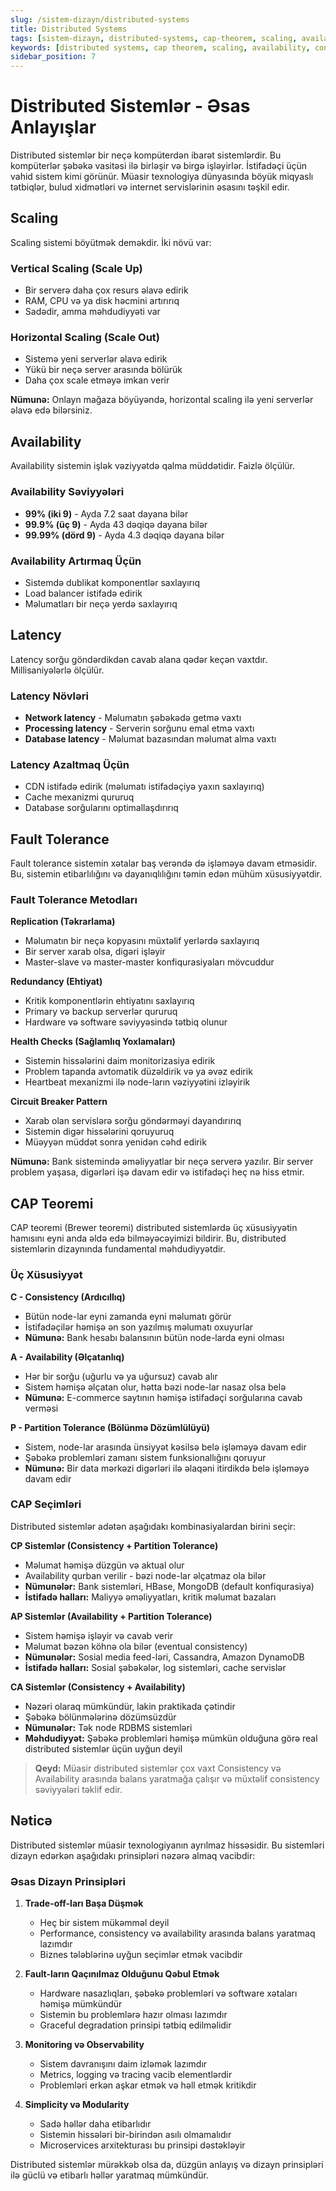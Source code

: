 ```yaml
---
slug: /sistem-dizayn/distributed-systems
title: Distributed Systems
tags: [sistem-dizayn, distributed-systems, cap-theorem, scaling, availability, fault-tolerance]
keywords: [distributed systems, cap theorem, scaling, availability, consistency, partition tolerance, fault tolerance]
sidebar_position: 7
---
```

# Distributed Sistemlər - Əsas Anlayışlar

Distributed sistemlər bir neçə kompüterdən ibarət sistemlərdir. Bu kompüterlər şəbəkə vasitəsi ilə birləşir və birgə işləyirlər. İstifadəçi üçün vahid sistem kimi görünür. Müasir texnologiya dünyasında böyük miqyaslı tətbiqlər, bulud xidmətləri və internet servislərinin əsasını təşkil edir.

## Scaling

Scaling sistemi böyütmək deməkdir. İki növü var:

### Vertical Scaling (Scale Up)
- Bir serverə daha çox resurs əlavə edirik
- RAM, CPU və ya disk həcmini artırırıq
- Sadədir, amma məhdudiyyəti var

### Horizontal Scaling (Scale Out)
- Sistemə yeni serverlər əlavə edirik
- Yükü bir neçə server arasında bölürük
- Daha çox scale etməyə imkan verir

**Nümunə:** Onlayn mağaza böyüyəndə, horizontal scaling ilə yeni serverlər əlavə edə bilərsiniz.

## Availability

Availability sistemin işlək vəziyyətdə qalma müddətidir. Faizlə ölçülür.

### Availability Səviyyələri
- **99% (iki 9)** - Ayda 7.2 saat dayana bilər
- **99.9% (üç 9)** - Ayda 43 dəqiqə dayana bilər
- **99.99% (dörd 9)** - Ayda 4.3 dəqiqə dayana bilər

### Availability Artırmaq Üçün
- Sistemdə dublikat komponentlər saxlayırıq
- Load balancer istifadə edirik
- Məlumatları bir neçə yerdə saxlayırıq

## Latency

Latency sorğu göndərdikdən cavab alana qədər keçən vaxtdır. Millisaniyələrlə ölçülür.

### Latency Növləri
- **Network latency** - Məlumatın şəbəkədə getmə vaxtı
- **Processing latency** - Serverin sorğunu emal etmə vaxtı
- **Database latency** - Məlumat bazasından məlumat alma vaxtı

### Latency Azaltmaq Üçün
- CDN istifadə edirik (məlumatı istifadəçiyə yaxın saxlayırıq)
- Cache mexanizmi qururuq
- Database sorğularını optimallaşdırırıq

## Fault Tolerance

Fault tolerance sistemin xətalar baş verəndə də işləməyə davam etməsidir. Bu, sistemin etibarlılığını və dayanıqlılığını təmin edən mühüm xüsusiyyətdir.

### Fault Tolerance Metodları

**Replication (Təkrarlama)**
- Məlumatın bir neçə kopyasını müxtəlif yerlərdə saxlayırıq
- Bir server xarab olsa, digəri işləyir
- Master-slave və master-master konfiqurasiyaları mövcuddur

**Redundancy (Ehtiyat)**
- Kritik komponentlərin ehtiyatını saxlayırıq
- Primary və backup serverlər qururuq
- Hardware və software səviyyəsində tətbiq olunur

**Health Checks (Sağlamlıq Yoxlamaları)**
- Sistemin hissələrini daim monitorizasiya edirik
- Problem tapanda avtomatik düzəldirik və ya əvəz edirik
- Heartbeat mexanizmi ilə node-ların vəziyyətini izləyirik

**Circuit Breaker Pattern**
- Xarab olan servislərə sorğu göndərməyi dayandırırıq
- Sistemin digər hissələrini qoruyuruq
- Müəyyən müddət sonra yenidən cəhd edirik

**Nümunə:** Bank sistemində əməliyyatlar bir neçə serverə yazılır. Bir server problem yaşasa, digərləri işə davam edir və istifadəçi heç nə hiss etmir.

## CAP Teoremi

CAP teoremi (Brewer teoremi) distributed sistemlərdə üç xüsusiyyətin hamısını eyni anda əldə edə bilməyəcəyimizi bildirir. Bu, distributed sistemlərin dizaynında fundamental məhdudiyyətdir.

### Üç Xüsusiyyət

**C - Consistency (Ardıcıllıq)**
- Bütün node-lar eyni zamanda eyni məlumatı görür
- İstifadəçilər həmişə ən son yazılmış məlumatı oxuyurlar
- **Nümunə:** Bank hesabı balansının bütün node-larda eyni olması

**A - Availability (Əlçatanlıq)**
- Hər bir sorğu (uğurlu və ya uğursuz) cavab alır
- Sistem həmişə əlçatan olur, hətta bəzi node-lar nasaz olsa belə
- **Nümunə:** E-commerce saytının həmişə istifadəçi sorğularına cavab verməsi

**P - Partition Tolerance (Bölünmə Dözümlülüyü)**
- Sistem, node-lar arasında ünsiyyət kəsilsə belə işləməyə davam edir
- Şəbəkə problemləri zamanı sistem funksionallığını qoruyur
- **Nümunə:** Bir data mərkəzi digərləri ilə əlaqəni itirdikdə belə işləməyə davam edir

### CAP Seçimləri

Distributed sistemlər adətən aşağıdakı kombinasiyalardan birini seçir:

**CP Sistemlər (Consistency + Partition Tolerance)**
- Məlumat həmişə düzgün və aktual olur
- Availability qurban verilir - bəzi node-lar əlçatmaz ola bilər
- **Nümunələr:** Bank sistemləri, HBase, MongoDB (default konfiqurasiya)
- **İstifadə halları:** Maliyyə əməliyyatları, kritik məlumat bazaları

**AP Sistemlər (Availability + Partition Tolerance)**
- Sistem həmişə işləyir və cavab verir
- Məlumat bəzən köhnə ola bilər (eventual consistency)
- **Nümunələr:** Sosial media feed-ləri, Cassandra, Amazon DynamoDB
- **İstifadə halları:** Sosial şəbəkələr, log sistemləri, cache servislər

**CA Sistemlər (Consistency + Availability)**
- Nəzəri olaraq mümkündür, lakin praktikada çətindir
- Şəbəkə bölünmələrinə dözümsüzdür
- **Nümunələr:** Tək node RDBMS sistemləri
- **Məhdudiyyət:** Şəbəkə problemləri həmişə mümkün olduğuna görə real distributed sistemlər üçün uyğun deyil

> **Qeyd:** Müasir distributed sistemlər çox vaxt Consistency və Availability arasında balans yaratmağa çalışır və müxtəlif consistency səviyyələri təklif edir.

## Nəticə

Distributed sistemlər müasir texnologiyanın ayrılmaz hissəsidir. Bu sistemləri dizayn edərkən aşağıdakı prinsipləri nəzərə almaq vacibdir:

### Əsas Dizayn Prinsipləri

1. **Trade-off-ları Başa Düşmək**
   - Heç bir sistem mükəmməl deyil
   - Performance, consistency və availability arasında balans yaratmaq lazımdır
   - Biznes tələblərinə uyğun seçimlər etmək vacibdir

2. **Fault-ların Qaçınılmaz Olduğunu Qəbul Etmək**
   - Hardware nasazlıqları, şəbəkə problemləri və software xətaları həmişə mümkündür
   - Sistemin bu problemlərə hazır olması lazımdır
   - Graceful degradation prinsipi tətbiq edilməlidir

3. **Monitoring və Observability**
   - Sistem davranışını daim izləmək lazımdır
   - Metrics, logging və tracing vacib elementlərdir
   - Problemləri erkən aşkar etmək və həll etmək kritikdir

4. **Simplicity və Modularity**
   - Sadə həllər daha etibarlıdır
   - Sistemin hissələri bir-birindən asılı olmamalıdır
   - Microservices arxitekturası bu prinsipi dəstəkləyir

Distributed sistemlər mürəkkəb olsa da, düzgün anlayış və dizayn prinsipləri ilə güclü və etibarlı həllər yaratmaq mümkündür.

